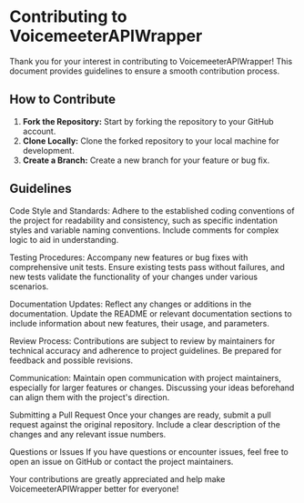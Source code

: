 # Contributing to VoicemeeterAPIWrapper
Thank you for your interest in contributing to VoicemeeterAPIWrapper! This document provides guidelines to ensure a smooth contribution process.

## How to Contribute
1. **Fork the Repository:** Start by forking the repository to your GitHub account.
1. **Clone Locally:** Clone the forked repository to your local machine for development.
1. **Create a Branch:** Create a new branch for your feature or bug fix.
## Guidelines
Code Style and Standards: Adhere to the established coding conventions of the project for readability and consistency, such as specific indentation styles and variable naming conventions. Include comments for complex logic to aid in understanding.

Testing Procedures: Accompany new features or bug fixes with comprehensive unit tests. Ensure existing tests pass without failures, and new tests validate the functionality of your changes under various scenarios.

Documentation Updates: Reflect any changes or additions in the documentation. Update the README or relevant documentation sections to include information about new features, their usage, and parameters.

Review Process: Contributions are subject to review by maintainers for technical accuracy and adherence to project guidelines. Be prepared for feedback and possible revisions.

Communication: Maintain open communication with project maintainers, especially for larger features or changes. Discussing your ideas beforehand can align them with the project's direction.

Submitting a Pull Request
Once your changes are ready, submit a pull request against the original repository. Include a clear description of the changes and any relevant issue numbers.

Questions or Issues
If you have questions or encounter issues, feel free to open an issue on GitHub or contact the project maintainers.

Your contributions are greatly appreciated and help make VoicemeeterAPIWrapper better for everyone!
